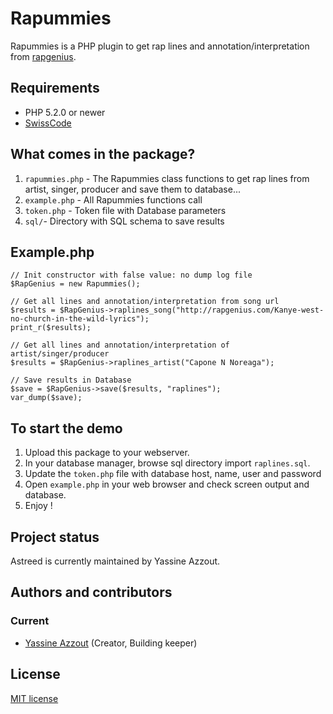 Rapummies
=========

Rapummies is a PHP plugin to get rap lines and annotation/interpretation from  <a href="http://rapgenius.com" target="_blank">rapgenius</a>. 


Requirements
------------
* PHP 5.2.0 or newer
* <a href="https://github.com/92bondstreet/swisscode" target="_blank">SwissCode</a>


What comes in the package?
--------------------------
1. `rapummies.php` - The Rapummies class functions to get rap lines from artist, singer, producer and save them to database...
2. `example.php` - All Rapummies functions call
3. `token.php` - Token file with Database parameters
4. `sql/`- Directory with SQL schema to save results 


Example.php
-----------

	// Init constructor with false value: no dump log file
	$RapGenius = new Rapummies();

	// Get all lines and annotation/interpretation from song url
	$results = $RapGenius->raplines_song("http://rapgenius.com/Kanye-west-no-church-in-the-wild-lyrics");
	print_r($results);

	// Get all lines and annotation/interpretation of artist/singer/producer
	$results = $RapGenius->raplines_artist("Capone N Noreaga");

	// Save results in Database
	$save = $RapGenius->save($results, "raplines");
	var_dump($save);


To start the demo
-----------------
1. Upload this package to your webserver.
2. In your database manager, browse sql directory import `raplines.sql`.
3. Update the `token.php` file with database host, name, user and password  
4. Open `example.php` in your web browser and check screen output and database. 
5. Enjoy !


Project status
--------------
Astreed is currently maintained by Yassine Azzout.


Authors and contributors
------------------------
### Current
* [Yassine Azzout][] (Creator, Building keeper)

[Yassine Azzout]: http://www.92bondstreet.com


License
-------
[MIT license](http://www.opensource.org/licenses/Mit)

